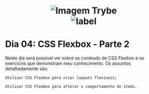 <h1 align="center">
    <img alt="Imagem Trybe" src="https://media.licdn.com/dms/image/C4D16AQGBxtWPbZcNRg/profile-displaybackgroundimage-shrink_200_800/0/1644644094481?e=2147483647&v=beta&t=WXCuv3v7rjkMJKCqnhKdMt7gI9zzkOs9do7oirDm_M4"/><br>
    <img alt= "label" src="https://img.shields.io/badge/Developed%20by-Sara%20Maria-lightgrey">
</h1>

# Dia 04: CSS Flexbox - Parte 2

Neste dia será possível ver sobre os conteudo de CSS Flexbox e os exercicios que demonstram meu conhecimento. Os assuntos detalhadamente são:

```
Utilizar CSS Flexbox para criar layouts flexíveis;

Utilizar CSS Flexbox para alterar o comportamento de items.